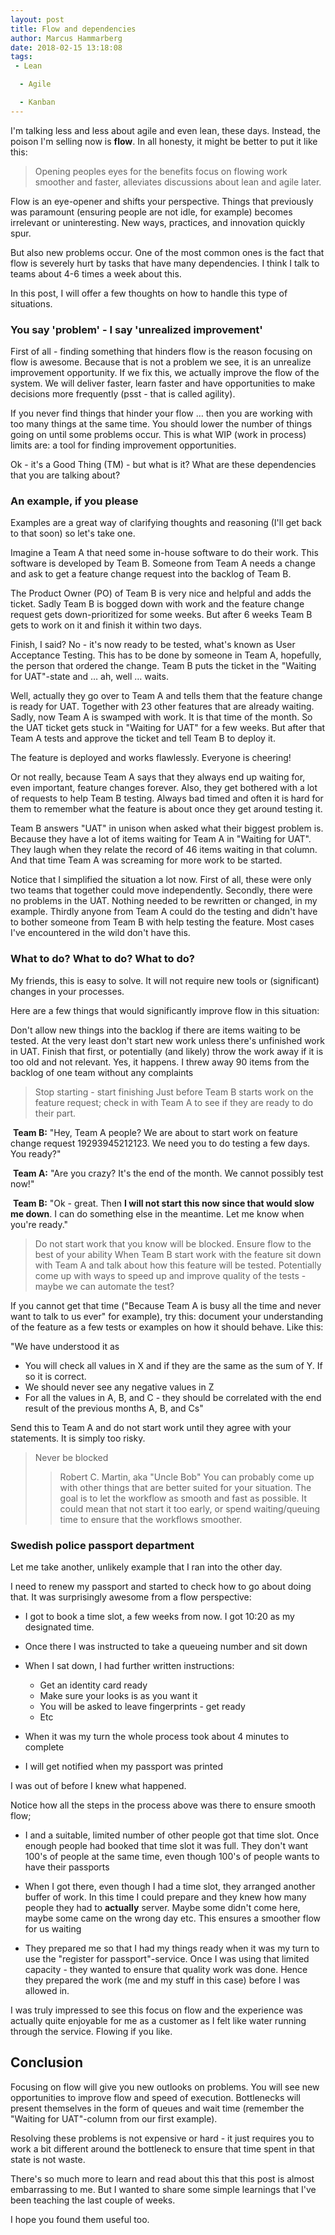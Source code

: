 ```yaml
---
layout: post
title: Flow and dependencies
author: Marcus Hammarberg
date: 2018-02-15 13:18:08
tags:
 - Lean

  - Agile

  - Kanban
---
```


I'm talking less and less about agile and even lean, these days. Instead, the poison I'm selling now is **flow**. In all honesty, it might be better to put it like this:

> Opening peoples eyes for the benefits focus on flowing work smoother and faster, alleviates discussions about lean and agile later.

Flow is an eye-opener and shifts your perspective. Things that previously was paramount (ensuring people are not idle, for example) becomes irrelevant or uninteresting. New ways, practices, and innovation quickly spur.

But also new problems occur. One of the most common ones is the fact that flow is severely hurt by tasks that have many dependencies. I think I talk to teams about 4-6 times a week about this.

In this post, I will offer a few thoughts on how to handle this type of situations.

<!-- excerpt-end -->

### You say 'problem' - I say 'unrealized improvement'

First of all - finding something that hinders flow is the reason focusing on flow is awesome. Because that is not a problem we see, it is an unrealize improvement opportunity. If we fix this, we actually improve the flow of the system. We will deliver faster, learn faster and have opportunities to make decisions more frequently (psst - that is called agility).

If you never find things that hinder your flow … then you are working with too many things at the same time. You should lower the number of things going on until some problems occur. This is what WIP (work in process) limits are: a tool for finding improvement opportunities.

Ok - it's a Good Thing (TM) - but what is it? What are these dependencies that you are talking about?

### An example, if you please

Examples are a great way of clarifying thoughts and reasoning (I'll get back to that soon) so let's take one.

Imagine a Team A that need some in-house software to do their work. This software is developed by Team B. Someone from Team A needs a change and ask to get a feature change request into the backlog of Team B.

The Product Owner (PO) of Team B is very nice and helpful and adds the ticket. Sadly Team B is bogged down with work and the feature change request gets down-prioritized for some weeks. But after 6 weeks Team B gets to work on it and finish it within two days.

Finish, I said? No - it's now ready to be tested, what's known as User Acceptance Testing. This has to be done by someone in Team A, hopefully, the person that ordered the change. Team B puts the ticket in the "Waiting for UAT"-state and … ah, well … waits.

Well, actually they go over to Team A and tells them that the feature change is ready for UAT. Together with 23 other features that are already waiting. Sadly, now Team A is swamped with work. It is that time of the month. So the UAT ticket gets stuck in "Waiting for UAT" for a few weeks. But after that Team A tests and approve the ticket and tell Team B to deploy it.

The feature is deployed and works flawlessly. Everyone is cheering!

Or not really, because Team A says that they always end up waiting for, even important, feature changes forever. Also, they get bothered with a lot of requests to help Team B testing. Always bad timed and often it is hard for them to remember what the feature is about once they get around testing it.

Team B answers "UAT" in unison when asked what their biggest problem is. Because they have a lot of items waiting for Team A in "Waiting for UAT". They laugh when they relate the record of 46 items waiting in that column. And that time Team A was screaming for more work to be started.

Notice that I simplified the situation a lot now. First of all, these were only two teams that together could move independently. Secondly, there were no problems in the UAT. Nothing needed to be rewritten or changed, in my example. Thirdly anyone from Team A could do the testing and didn't have to bother someone from Team B with help testing the feature. Most cases I've encountered in the wild don't have this.

### What to do? What to do? What to do?

My friends, this is easy to solve. It will not require new tools or (significant) changes in your processes.

Here are a few things that would significantly improve flow in this situation:

Don't allow new things into the backlog if there are items waiting to be tested. At the very least don't start new work unless there's unfinished work in UAT. Finish that first, or potentially (and likely) throw the work away if it is too old and not relevant. Yes, it happens. I threw away 90 items from the backlog of one team without any complaints

> Stop starting - start finishing
Just before Team B starts work on the feature request; check in with Team A to see if they are ready to do their part.

​    **Team B:** "Hey, Team A people? We are about to start work on feature change request 19293945212123. We need you to do testing a few days. You ready?"

​    **Team A:** "Are you crazy? It's the end of the month. We cannot possibly test now!"

​    **Team B:** "Ok - great. Then **I will not start this now since that would slow me down**. I can do something else in the meantime. Let me know when you're ready."

> Do not start work that you know will be blocked. Ensure flow to the best of your ability
When Team B start work with the feature sit down with Team A and talk about how this feature will be tested. Potentially come up with ways to speed up and improve quality of the tests - maybe we can automate the test?

If you cannot get that time ("Because Team A is busy all the time and never want to talk to us ever" for example), try this: document your understanding of the feature as a few tests or examples on how it should behave. Like this:

"We have understood it as

* You will check all values in X and if they are the same as the sum of Y. If so it is correct.
* We should never see any negative values in Z
* For all the values in A, B, and C - they should be correlated with the end result of the previous months A, B, and Cs"

Send this to Team A and do not start work until they agree with your statements. It is simply too risky.

> Never be blocked
>
> > Robert C. Martin, aka "Uncle Bob"
You can probably come up with other things that are better suited for your situation. The goal is to let the workflow as smooth and fast as possible. It could mean that not start it too early, or spend waiting/queuing time to ensure that the workflows smoother.

### Swedish police passport department

Let me take another, unlikely example that I ran into the other day.

I need to renew my passport and started to check how to go about doing that. It was surprisingly awesome from a flow perspective:

* I got to book a time slot, a few weeks from now. I got 10:20 as my designated time.
* Once there I was instructed to take a queueing number and sit down
* When I sat down, I had further written instructions:

  * Get an identity card ready
  * Make sure your looks is as you want it
  * You will be asked to leave fingerprints - get ready
  * Etc
* When it was my turn the whole process took about 4 minutes to complete
* I will get notified when my passport was printed


I was out of before I knew what happened.

Notice how all the steps in the process above was there to ensure smooth flow;

* I and a suitable, limited number of other people got that time slot. Once enough people had booked that time slot it was full. They don't want 100's of people at the same time, even though 100's of people wants to have their passports

* When I got there, even though I had a time slot, they arranged another buffer of work. In this time I could prepare and they knew how many people they had to **actually** server. Maybe some didn't come here, maybe some came on the wrong day etc. This ensures a smoother flow for us waiting

* They prepared me so that I had my things ready when it was my turn to use the "register for passport"-service. Once I was using that limited capacity - they wanted to ensure that quality work was done. Hence they prepared the work (me and my stuff in this case) before I was allowed in.

I was truly impressed to see this focus on flow and the experience was actually quite enjoyable for me as a customer as I felt like water running through the service. Flowing if you like.

## Conclusion

Focusing on flow will give you new outlooks on problems. You will see new opportunities to improve flow and speed of execution. Bottlenecks will present themselves in the form of queues and wait time (remember the "Waiting for UAT"-column from our first example).

Resolving these problems is not expensive or hard - it just requires you to work a bit different around the bottleneck to ensure that time spent in that state is not waste.

There's so much more to learn and read about this that this post is almost embarrassing to me. But I wanted to share some simple learnings that I've been teaching the last couple of weeks.

I hope you found them useful too.